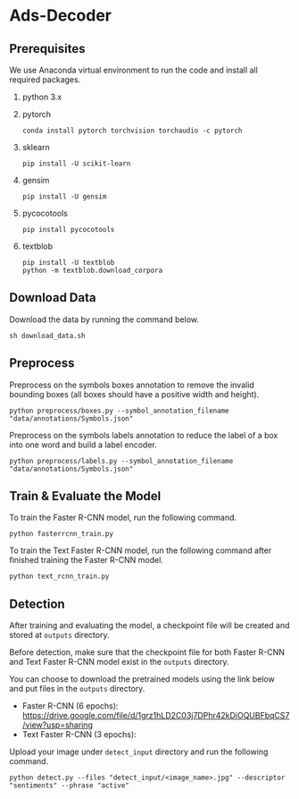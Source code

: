 # Ads-Decoder

## Prerequisites
We use Anaconda virtual environment to run the code and install all required packages.

1. python 3.x
2. pytorch

    ```
    conda install pytorch torchvision torchaudio -c pytorch
    ```

3. sklearn
    
    ```
    pip install -U scikit-learn
    ```

4. gensim

    ```
    pip install -U gensim
    ```

5. pycocotools

    ```
    pip install pycocotools
    ```
    
6. textblob

    ```
    pip install -U textblob
    python -m textblob.download_corpora
    ```

## Download Data
Download the data by running the command below.

    sh download_data.sh

## Preprocess
Preprocess on the symbols boxes annotation to remove the invalid bounding boxes (all boxes should have a positive width and height).

    python preprocess/boxes.py --symbol_annotation_filename "data/annotations/Symbols.json"

Preprocess on the symbols labels annotation to reduce the label of a box into one word and build a label encoder.

    python preprocess/labels.py --symbol_annotation_filename "data/annotations/Symbols.json"

## Train & Evaluate the Model

To train the Faster R-CNN model, run the following command.

    python fasterrcnn_train.py

To train the Text Faster R-CNN model, run the following command after finished training the Faster R-CNN model.

    python text_rcnn_train.py

## Detection

After training and evaluating the model, a checkpoint file will be created and stored at `outputs` directory.

Before detection, make sure that the checkpoint file for both Faster R-CNN and Text Faster R-CNN model exist in the `outputs` directory.

You can choose to download the pretrained models using the link below and put files in the `outputs` directory.

* Faster R-CNN (6 epochs): https://drive.google.com/file/d/1grz1hLD2C03j7DPhr42kDiOQUBFbqCS7/view?usp=sharing
* Text Faster R-CNN (3 epochs): 

Upload your image under `detect_input` directory and run the following command.

    python detect.py --files "detect_input/<image_name>.jpg" --descriptor "sentiments" --phrase "active"
